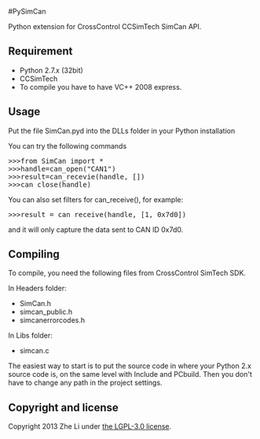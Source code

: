 #PySimCan

Python extension for CrossControl CCSimTech SimCan API. 

## Requirement

* Python 2.7.x (32bit)
* CCSimTech
* To compile you have to have VC++ 2008 express.

## Usage

Put the file SimCan.pyd into the DLLs folder in your Python installation

You can try the following commands

<pre>
>>>from SimCan import *
>>>handle=can_open("CAN1")
>>>result=can_recevie(handle, [])
>>>can_close(handle)
</pre>

You can also set filters for can_receive(), for example:
<pre>
>>>result = can_receive(handle, [1, 0x7d0])
</pre>
and it will only capture the data sent to CAN ID 0x7d0.

## Compiling

To compile, you need the following files from CrossControl SimTech SDK.

In Headers folder:
* SimCan.h
* simcan_public.h
* simcanerrorcodes.h

In Libs folder:
* simcan.c

The easiest way to start is to put the source code in where your Python 2.x source code is, on the same level with Include and PCbuild. Then you don't have to change any path in the project settings.

## Copyright and license

Copyright 2013 Zhe Li under [the LGPL-3.0 license](LICENSE).